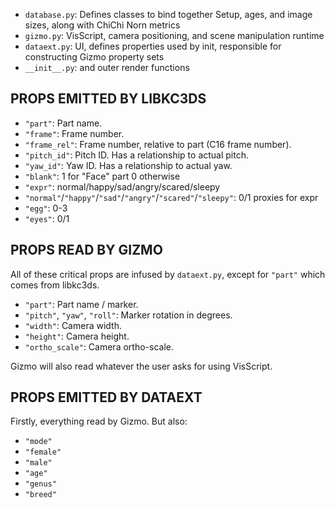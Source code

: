 * `database.py`: Defines classes to bind together Setup, ages, and image sizes, along with ChiChi Norn metrics
* `gizmo.py`: VisScript, camera positioning, and scene manipulation runtime
* `dataext.py`: UI, defines properties used by init, responsible for constructing Gizmo property sets
* `__init__.py`: and outer render functions

## PROPS EMITTED BY LIBKC3DS

* `"part"`: Part name.
* `"frame"`: Frame number.
* `"frame_rel"`: Frame number, relative to part (C16 frame number).
* `"pitch_id"`: Pitch ID. Has a relationship to actual pitch.
* `"yaw_id"`: Yaw ID. Has a relationship to actual yaw.
* `"blank"`: 1 for "Face" part 0 otherwise
* `"expr"`: normal/happy/sad/angry/scared/sleepy
* `"normal"`/`"happy"`/`"sad"`/`"angry"`/`"scared"`/`"sleepy"`: 0/1 proxies for expr
* `"egg"`: 0-3
* `"eyes"`: 0/1

## PROPS READ BY GIZMO

All of these critical props are infused by `dataext.py`, except for `"part"` which comes from libkc3ds.

* `"part"`: Part name / marker.
* `"pitch"`, `"yaw"`, `"roll"`: Marker rotation in degrees.
* `"width"`: Camera width.
* `"height"`: Camera height.
* `"ortho_scale"`: Camera ortho-scale.

Gizmo will also read whatever the user asks for using VisScript.

## PROPS EMITTED BY DATAEXT

Firstly, everything read by Gizmo. But also:

* `"mode"`
* `"female"`
* `"male"`
* `"age"`
* `"genus"`
* `"breed"`

